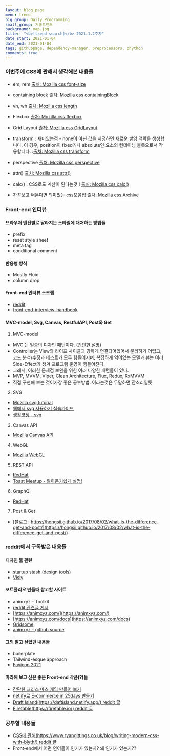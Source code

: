 ```yaml
---
layout: blog_page
menu: trend
big_group: Daily Programming
small_group: 기술트랜드
background: map.jpg
title:  "<b>[trend search]</b> 2021.1.2주차"
date_start: 2021-01-04
date_end: 2021-01-04
tags: githubpage, dependency-manager, preprocessors, phython
comments: true
---
```


### 이번주에 CSS에 관해서 생각해본 내용들 
- em, rem
[출처: Mozilla css font-size](https://developer.mozilla.org/ko/docs/Web/CSS/font-size)

- containing block
[출처: Mozilla css containingBlock](https://developer.mozilla.org/ko/docs/Web/CSS/All_About_The_Containing_Block)

- vh, wh
[출처: Mozilla css length](https://developer.mozilla.org/ko/docs/Web/CSS/length)

- Flexbox
[출처: Mozilla css flexbox](https://developer.mozilla.org/ko/docs/Web/CSS/CSS_Flexible_Box_Layout/Flexbox%EC%9D%98_%EA%B8%B0%EB%B3%B8_%EA%B0%9C%EB%85%90)

- Grid Layout
[출처: Mozilla css GridLayout](https://developer.mozilla.org/ko/docs/Web/CSS/CSS_Grid_Layout)

- transform
: 재미있는점 - none이 아닌 값을 지정하면 새로운 쌓임 맥락을 생성합니다. 이 경우, position이 fixed거나 absolute인 요소의 컨테이닝 블록으로서 작용합니다.
:[출처: Mozilla css transform](https://developer.mozilla.org/ko/docs/Web/CSS/transform)

- perspective
[출처: Mozilla css perspective](https://developer.mozilla.org/en-US/docs/Web/CSS/perspective)

- attr()
[출처: Mozilla css attr()](https://developer.mozilla.org/en-US/docs/Web/CSS/attr())

- calc()
: CSS로도 계산이 된다는것 ! [출처: Mozilla css calc()](https://developer.mozilla.org/en-US/docs/Web/CSS/calc())

- 자꾸보고 써본다면 의미있는 css모음집
[출처: Mozilla css Archive](https://developer.mozilla.org/en-US/docs/Archive/CSS3)


### Front-end 인터뷰

#### 브라우저 엔진별로 달라지는 스타일에 대처하는 방법들
- prefix
- reset style sheet
- meta tag
- conditional comment

#### 반응형 방식
- Mostly Fluid
- column drop

#### Front-end 인터뷰 스크랩
- [reddit](https://www.reddit.com/r/Frontend/comments/kipg81/how_to_prepare_for_a_lead_frontend_developer/?utm_source=share&utm_medium=web2x&context=3)
- [front-end-interview-handbook](https://github.com/yangshun/front-end-interview-handbook/blob/master/contents/kr/README.md)

#### MVC-model, Svg, Canvas, RestfulAPI, Post와 Get
1. MVC-model
- MVC 는 일종의 디자인 패턴이다. ([간단한 설명](https://m.blog.naver.com/jhc9639/220967034588))
- Controller는 View와 라이프 사이클과 강하게 연결되어있어서 분리하기 어렵고, 코드 분석/수정과 테스트가 모두 힘들어지며, 복잡하게 엮어있는 모델과 뷰는 여러 Side-Effect가 생겨 프로그램 운영이 힘들어진다. 
- 그래서, 이러한 문제점 보완을 위한 여러 다양한 패턴들이 있다.
- MVP, MVVM, Viper, Clean Architecture, Flux, Redux, RxMVVM
- 직접 구현해 보는 것이가장 좋은 공부방법. 이라는것은 두말하면 잔소리일듯

2. SVG

- [Mozilla svg tutorial](https://developer.mozilla.org/ko/docs/Web/SVG/Tutorial)
- [웹에서 svg 사용하기 실습가이드](https://svgontheweb.com/ko/)
- [생활코딩 - svg](https://opentutorials.org/course/2418/13666)

3. Canvas API
- [Mozilla Canvas API](https://developer.mozilla.org/ko/docs/Web/HTML/Canvas)

4. WebGL
- [Mozilla WebGL](https://developer.mozilla.org/ko/docs/Web/API/WebGL_API)

5. REST API
- [RedHat](https://www.redhat.com/ko/topics/integration/whats-the-difference-between-soap-rest)
- [Toast Meetup - 알아듣기쉽게 설명!](https://meetup.toast.com/posts/92)

6. GraphQl
- [RedHat](https://www.redhat.com/ko/topics/api/what-is-graphql)

7. Post & Get
- [블로그 : https://hongsii.github.io/2017/08/02/what-is-the-difference-get-and-post/](https://hongsii.github.io/2017/08/02/what-is-the-difference-get-and-post/)



### reddit에서 구독받은 내용들

#### 디자인 툴 관련
- [startup stash (design tools)](https://startupstash.com/web-design-resources/)
- [Visly](https://visly.app/blogposts/visly--build-react-components-visually)

#### 포트폴리오 만들때 참고할 사이트
- animxyz - Toolkit
- [reddit 관련글 게시](https://www.reddit.com/r/Frontend/comments/ked5vz/my_brother_and_i_made_the_first_composable_css/?utm_source=share&utm_medium=web2x&context=3)
- [https://animxyz.com/](https://animxyz.com/)
- [https://animxyz.com/docs](https://animxyz.com/docs)
- [Gridsome](https://gridsome.org/)
- [animxyz - github source](https://github.com/ingram-projects/animxyz)

#### 그외 알고 싶었던 내용들
- boilerplate
- Tailwind-esque approach
- [Favicon 2021](https://evilmartians.com/chronicles/how-to-favicon-in-2021-six-files-that-fit-most-needs)

#### 따라해 보고 싶은 좋은 Front-end 작품(?)들
- [간단한 크리스 마스 게임 만들어 보기](https://www.reddit.com/r/Frontend/comments/kfkvci/learn_to_make_a_christmas_game_using_html5_canvas/?utm_source=share&utm_medium=web2x&context=3)
- [netlify로 E-commerce in 25days 만들기](https://e-commerce-in-25-days.netlify.app/)
- [Draft Island(https://daftisland.netlify.app/) reddit 글](https://www.reddit.com/r/javascript/comments/kkf956/drawings_animated_by_your_current_time_of_day/?utm_source=share&utm_medium=web2x&context=3)
- [Firetable(https://firetable.io/) reddit 글](https://www.reddit.com/r/javascript/comments/k7rxg7/open_source_airtable_built_using_reactjs/?utm_source=share&utm_medium=web2x&context=3)


### 공부할 내용들
- [CSS에 관해(https://www.ryangittings.co.uk/blog/writing-modern-css-with-blyth/) reddit 글 ](https://www.reddit.com/r/Frontend/comments/kkhn4y/rethinking_my_tech_stack_for_2021/?utm_source=share&utm_medium=web2x&context=3)
- Front-end에서 어떤 언어들이 인기가 있는지? 왜 인기가 있는지??

